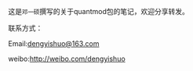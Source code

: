 这是`邓一硕`撰写的关于quantmod包的笔记，欢迎分享转发。

联系方式：

Email:dengyishuo@163.com

weibo:http://weibo.com/dengyishuo
